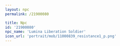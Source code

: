 ```yaml
---
layout: npc
permalink: /21900080

title: Npc
id: '21900080'
npc_name: 'Lumina Liberation Soldier'
icon_url: 'portrait/mob/11000839_resistance1_p.png'
---
```


